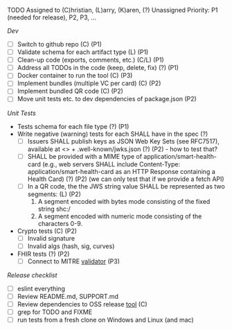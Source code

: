 TODO
Assigned to (C)hristian, (L)arry, (K)aren, (?) Unassigned
Priority: P1 (needed for release), P2, P3, ...

*Dev*
- [ ] Switch to github repo (C) (P1)
- [ ] Validate schema for each artifact type (L) (P1)
- [ ] Clean-up code (exports, comments, etc.) (C/L) (P1)
- [ ] Address all TODOs in the code (keep, delete, fix) (?) (P1)
- [ ] Docker container to run the tool (C) (P3)
- [ ] Implement bundles (multiple VC per card) (C) (P2)
- [ ] Implement bundled QR code (C) (P2)
- [ ] Move unit tests etc. to dev dependencies of package.json (P2)

*Unit Tests*
- Tests schema for each file type (?) (P1)
- Write negative (warning) tests for each SHALL have in the spec (?)
   - [ ] Issuers SHALL publish keys as JSON Web Key Sets (see RFC7517), available at <<iss value from Signed JWT>> + .well-known/jwks.json (?) (P2) - how to test that?
   - [ ] SHALL be provided with a MIME type of application/smart-health-card (e.g., web servers SHALL include Content-Type: application/smart-health-card as an HTTP Response containing a Health Card) (?) (P2) (we can only test that if we provide a fetch API)
   - [ ] In a QR code, the the JWS string value SHALL be represented as two segments: (L) (P2)
      1. A segment encoded with bytes mode consisting of the fixed string shc:/
      2. A segment encoded with numeric mode consisting of the characters 0-9. 
- Crypto tests (C) (P2)
    - [ ] Invalid signature
    - [ ] Invalid algs (hash, sig, curves)
- FHIR tests (?) (P2)
    - [ ] Connect to MITRE [validator](https://github.com/inferno-community/fhir-validator-wrapper) (P3)

*Release checklist*
- [ ] eslint everything
- [ ] Review README.md, SUPPORT.md
- [ ] Review dependencies to OSS release [tool](https://msrtcrypto.visualstudio.com/Security%20and%20Cryptography/_componentGovernance/176514?_a=components&typeId=-2) (C)
- [ ] grep for TODO and FIXME
- [ ] run tests from a fresh clone on Windows and Linux (and mac)